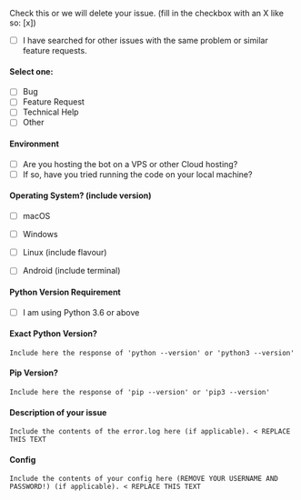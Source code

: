 <!--
Before opening a new issue, please ensure:
- You search for existing bugs/feature requests
- Remove extraneous template details
- Do not prefix title with type of issue (Feature Request, Bug, etc.) The appropriate labels will be added during triage.
- Do not delete any of the template, fill all of it in; even if you think it doesn't apply to your issue.
- If you fail to follow these simple instructions, we will close the ticket.
- [x] This is a checked box. **Do not leave spaces around the `x`!**
-->

Check this or we will delete your issue. (fill in the checkbox with an X like so: [x])
- [ ] I have searched for other issues with the same problem or similar feature requests. 

#### Select one:
- [ ] Bug
- [ ] Feature Request
- [ ] Technical Help
- [ ] Other

#### Environment
- [ ] Are you hosting the bot on a VPS or other Cloud hosting?
- [ ] If so, have you tried running the code on your local machine?

#### Operating System? (include version)
- [ ] macOS
- [ ] Windows
- [ ] Linux (include flavour)
- [ ] Android (include terminal)


#### Python Version Requirement
- [ ] I am using Python 3.6 or above

#### Exact Python Version?
```
Include here the response of 'python --version' or 'python3 --version'
```

#### Pip Version?
```
Include here the response of 'pip --version' or 'pip3 --version'
```

#### Description of your issue

```
Include the contents of the error.log here (if applicable). < REPLACE THIS TEXT
```

#### Config

```
Include the contents of your config here (REMOVE YOUR USERNAME AND PASSWORD!) (if applicable). < REPLACE THIS TEXT
```
